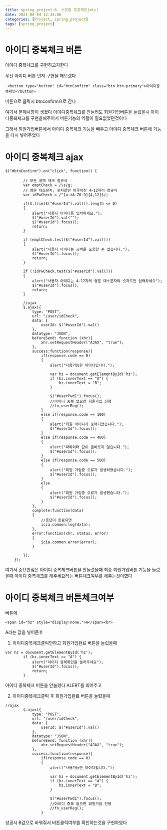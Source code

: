 ```yaml
---
title: spring_project-6. 스프링 프로젝트(etc)
date: 2021-08-04 12:33:00
categories: [Project, spring_project]
tags: [spring_project]
---
```



# 아이디 중복체크 버튼

아이디 중복체크를 구현하고자한다

우선 아이디 버튼 먼저 구현을 해보겠다.

```
 <button type="button" id="btnConfirm" class="btn btn-primary">아이디중복확인</button>
```

버튼으로 클릭시 btnconfirm으로 간다




여기서 문제사항이 생겼다
아이디중복체크를 안눌러도 
회원가입버튼을 눌렀을시 아이디중복체크를 구현을해주어서
버튼기능의 역활이 필요없었던것이다


그래서 회원가입버튼에서 아이디 중복체크 기능을 빼주고 
아이디 중복체크 버튼에 기능을 다시 넣어주었다


# 아이디 중복체크 ajax

```
$("#btnConfirm").on("click", function() {
		
		// 모든 공백 체크 정규식
		var emptCheck = /\s/g;
		// 영문 대소문자, 숫자로만 이루어진 4~12자리 정규식
		var idPwCheck = /^[a-zA-Z0-9]{4,12}$/;
				
		if($.trim($("#userId").val()).length <= 0)
		{
			alert("사용자 아이디를 입력하세요.");
			$("#userId").val("");
			$("#userId").focus();
			return;
		}
		
		if (emptCheck.test($("#userId").val())) 
		{
			alert("사용자 아이디는 공백을 포함할 수 없습니다.");
			$("#userId").focus();
			return;
		}
		
		if (!idPwCheck.test($("#userId").val())) 
		{
			alert("사용자 아이디는 4~12자의 영문 대소문자와 숫자로만 입력하세요");
			$("#userId").focus();
			return;
		}
		
		//ajax
		$.ajax({
			type: "POST",
			url: "/user/idCheck",
			data: {
				userId: $("#userId").val()
			},
			datatype: "JSON",
			beforeSend: function (xhr){
				xhr.setRequestHeader("AJAX", "true");
			},
			success:function(response){
				if(response.code == 0)
				{
					alert("사용가능한 아이디입니다.");
					
					var hz = document.getElementById('hz');
					if (hz.innerText == "A") {
				        hz.innerText = "B";  
					}
					
					$("#userPwd1").focus();	
					//아이디 중복 없으면 회원가입 진행
					//fn_userReg();
				}
				else if(response.code == 100)
				{
					alert("회원 아이디가 중복되었습니다.");
					$("#userId").focus();
				}
				else if(response.code == 400)
				{
					alert("파라미터 값이 올바르지 않습니다.");
					$("#userId").focus();
				}
				else if(response.code == 500)
				{
					alert("회원 가입중 오류가 발생하였습니다.");
					$("#userId").focus();
				}
				else
				{
					alert("회원 가입중 오류가 발생했습니다.");
					$("#userId").focus();
				}
			},
			complete:function(data)
			{
				//응답이 종료되면
				icia.common.log(data);
			},
			error:function(xhr, status, error)
			{
				icia.common.error(error);
			}		
		
		});
	});
```


여기서 중요한점은 아이디 중복체크버튼을 안눌렀을때
최종 회원가입버튼 기능을 눌렀을때 아이디 중복체크를 해주세요라는 버튼체크여부를 해주는것이였다


# 아이디 중복체크 버튼체크여부

버튼에 

```
<span id="hz" style="display:none;">A</span><br>
```
A라는 값을 넣어준후

1. 아이디중복체크클릭안하고 회원가입완료 버튼을 눌렀을때

```
var hz = document.getElementById('hz');
		if (hz.innerText == "A") {
			alert("아이디 중복확인을 눌러주세요");
			$("#userId").focus();
			return;
		}
```

아이디 중복체크 버튼을 안눌렀다 ALERT를 띄어주고

2. 아이디중복체크클릭 후 회원가입완료 버튼을 눌렀을때

```
//ajax
		$.ajax({
			type: "POST",
			url: "/user/idCheck",
			data: {
				userId: $("#userId").val()
			},
			datatype: "JSON",
			beforeSend: function (xhr){
				xhr.setRequestHeader("AJAX", "true");
			},
			success:function(response){
				if(response.code == 0)
				{
					alert("사용가능한 아이디입니다.");
					
					var hz = document.getElementById('hz');
					if (hz.innerText == "A") {
				        hz.innerText = "B";  
					}
					
					$("#userPwd1").focus();	
					//아이디 중복 없으면 회원가입 진행
					//fn_userReg();
				}
```

성공시 B값으로 바꿔줘서 버튼클릭여부를 확인하는것을 구현하였다

